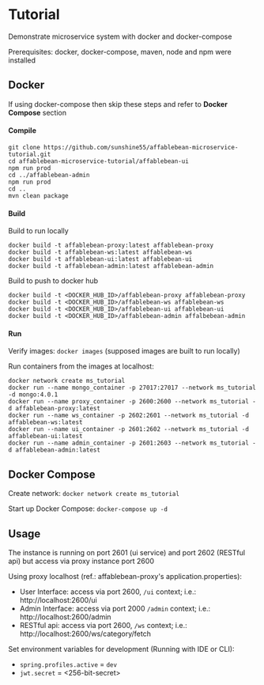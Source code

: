 # Tutorial

Demonstrate microservice system with docker and docker-compose

Prerequisites: docker, docker-compose, maven, node and npm were installed

## Docker

If using docker-compose then skip these steps and refer to __Docker Compose__ section

#### Compile
```
git clone https://github.com/sunshine55/affablebean-microservice-tutorial.git
cd affablebean-microservice-tutorial/affablebean-ui
npm run prod
cd ../affablebean-admin
npm run prod
cd ..
mvn clean package
```

#### Build

Build to run locally
```
docker build -t affablebean-proxy:latest affablebean-proxy
docker build -t affablebean-ws:latest affablebean-ws
docker build -t affablebean-ui:latest affablebean-ui
docker build -t affablebean-admin:latest affablebean-admin
```

Build to push to docker hub
```
docker build -t <DOCKER_HUB_ID>/affablebean-proxy affablebean-proxy
docker build -t <DOCKER_HUB_ID>/affablebean-ws affablebean-ws
docker build -t <DOCKER_HUB_ID>/affablebean-ui affablebean-ui
docker build -t <DOCKER_HUB_ID>/affablebean-admin affalbebean-admin
```

#### Run

Verify images: `docker images` (supposed images are built to run locally)

Run containers from the images at localhost:
```
docker network create ms_tutorial
docker run --name mongo_container -p 27017:27017 --network ms_tutorial -d mongo:4.0.1
docker run --name proxy_container -p 2600:2600 --network ms_tutorial -d affablebean-proxy:latest
docker run --name ws_container -p 2602:2601 --network ms_tutorial -d affablebean-ws:latest
docker run --name ui_container -p 2601:2602 --network ms_tutorial -d affablebean-ui:latest
docker run --name admin_container -p 2601:2603 --network ms_tutorial -d affablebean-admin:latest
```

## Docker Compose

Create network: `docker network create ms_tutorial`

Start up Docker Compose: `docker-compose up -d`

## Usage

The instance is running on port 2601 (ui service) and port 2602 (RESTful api) but access via proxy instance port 2600

Using proxy localhost (ref.: affablebean-proxy's application.properties):
* User Interface: access via port 2600, `/ui` context; i.e.: http://localhost:2600/ui
* Admin Interface: access via port 2000 `/admin` context; i.e.: http://localhost:2600/admin
* RESTful api: access via port 2600, `/ws` context; i.e.: http://localhost:2600/ws/category/fetch

Set environment variables for development (Running with IDE or CLI):
* `spring.profiles.active` = `dev`
* `jwt.secret` = <256-bit-secret>